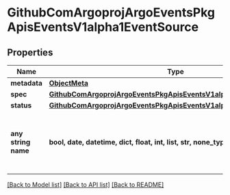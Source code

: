 # GithubComArgoprojArgoEventsPkgApisEventsV1alpha1EventSource


## Properties
Name | Type | Description | Notes
------------ | ------------- | ------------- | -------------
**metadata** | [**ObjectMeta**](ObjectMeta.md) |  | [optional] 
**spec** | [**GithubComArgoprojArgoEventsPkgApisEventsV1alpha1EventSourceSpec**](GithubComArgoprojArgoEventsPkgApisEventsV1alpha1EventSourceSpec.md) |  | [optional] 
**status** | [**GithubComArgoprojArgoEventsPkgApisEventsV1alpha1EventSourceStatus**](GithubComArgoprojArgoEventsPkgApisEventsV1alpha1EventSourceStatus.md) |  | [optional] 
**any string name** | **bool, date, datetime, dict, float, int, list, str, none_type** | any string name can be used but the value must be the correct type | [optional]

[[Back to Model list]](../README.md#documentation-for-models) [[Back to API list]](../README.md#documentation-for-api-endpoints) [[Back to README]](../README.md)


